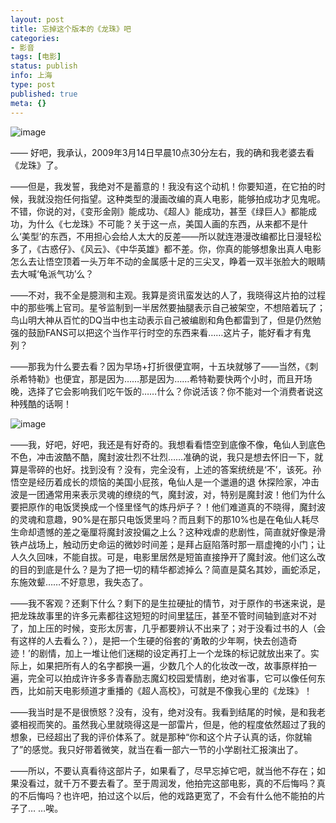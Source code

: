 ```yaml
---
layout: post
title: 忘掉这个版本的《龙珠》吧
categories:
- 影音
tags: [电影]
status: publish
info: 上海
type: post
published: true
meta: {}
---
```


![image](http://i340.photobucket.com/albums/o350/claudxiao/xinsrc_452020624085703101391.jpg?t=1237036577) 
  
—— 好吧，我承认，2009年3月14日早晨10点30分左右，我的确和我老婆去看《龙珠》了。
  
——但是，我发誓，我绝对不是蓄意的！我没有这个动机！你要知道，在它拍的时候，我就没抱任何指望。这种类型的漫画改编的真人电影，能够拍成功才见鬼呢。不错，你说的对，《变形金刚》能成功、《超人》能成功，甚至《绿巨人》都能成功，为什么《七龙珠》不可能？关于这一点，美国人画的东西，从来都不是什么‘美型’的东西，不用担心会给人太大的反差——所以就连港漫改编都比日漫轻松多了，《古惑仔》、《风云》、《中华英雄》都不差。你，你真的能够想象出真人电影怎么去让悟空顶着一头万年不动的金属感十足的三尖叉，睁着一双半张脸大的眼睛去大喊‘龟派气功’么？
  
——不对，我不全是臆测和主观。我算是资讯蛮发达的人了，我晓得这片拍的过程中的那些嘴上官司。星爷监制到一半居然要抽腿表示自己被架空，不想陪着玩了；鸟山明大神从百忙的DQ当中也主动表示自己被编剧和角色都雷到了，但是仍然勉强的鼓励FANS可以把这个当作平行时空的东西来看……这片子，能好看才有鬼列？
  
——那我为什么要去看？因为早场+打折很便宜啊，十五块就够了——当然，《刺杀希特勒》也便宜，那是因为……那是因为……希特勒要快两个小时，而且开场晚，选择了它会影响我们吃午饭的……什么？你说活该？你不能对一个消费者说这种残酷的话啊！


![image](http://i340.photobucket.com/albums/o350/claudxiao/32246091.jpg)


——我，好吧，好吧，我还是有好奇的。我想看看悟空到底像不像，龟仙人到底色不色，冲击波酷不酷，魔封波壮烈不壮烈……准确的说，我只是想去怀旧一下，就算是零碎的也好。找到没有？没有，完全没有，上述的答案统统是‘不’，该死。孙悟空是经历着成长的烦恼的美国小屁孩，龟仙人是一个邋遢的退 休探险家，冲击波是一团通常用来表示灵魂的缭绕的气，魔封波，对，特别是魔封波！他们为什么要把原作的电饭煲换成一个怪里怪气的炼丹炉子？！他们难道真的不晓得，魔封波的灵魂和意趣，90%是在那只电饭煲里吗？而且剩下的那10%也是在龟仙人耗尽生命却遗憾的差之毫厘将魔封波投偏之上么？这种戏虐的悲剧性，简直就好像是滑铁卢战场上，触动历史命运的微妙时间差；是拜占庭陷落时那一扇虚掩的小门；让人久久回味，不能自拔。可是，电影里居然是短笛直接挣开了魔封波。他们这么改的目的到底是什么？是为了把一切的精华都滤掉么？简直是莫名其妙，画蛇添足，东施效颦……不好意思，我失态了。
  
——我不客观？还剩下什么？剩下的是生拉硬扯的情节，对于原作的书迷来说，是把龙珠故事里的许多元素都往这短短的时间里猛压，甚至不管时间轴到底对不对了，加上压的时候，变形太厉害，几乎都要辨认不出来了；对于没看过书的人（会有这样的人去看么？），是把一个生硬的俗套的‘勇敢的少年啊，快去创造奇迹！’的剧情，加上一堆让他们迷糊的设定再打上一个龙珠的标记就放出来了。实际上，如果把所有人的名字都换一遍，少数几个人的化妆改一改，故事原样拍一遍，完全可以拍成许许多多青春励志魔幻校园爱情剧，绝对省事，它可以像任何东西，比如前天电影频道才重播的《超人高校》，可就是不像我心里的《龙珠》！
  
——我当时是不是很愤怒？没有，没有，绝对没有。我看到结尾的时候，是和我老婆相视而笑的。虽然我心里就晓得这是一部雷片，但是，他的程度依然超过了我的想象，已经超出了我的评价体系了。就是那种“你和这个片子认真的话，你就输了”的感觉。我只好带着微笑，就当在看一部六一节的小学剧社汇报演出了。
  
——所以，不要认真看待这部片子，如果看了，尽早忘掉它吧，就当他不存在；如果没看过，就千万不要去看了。至于周润发，他拍完这部电影，真的不后悔吗？真的不后悔吗？也许吧，拍过这个以后，他的戏路更宽了，不会有什么他不能拍的片子了… …唉。

